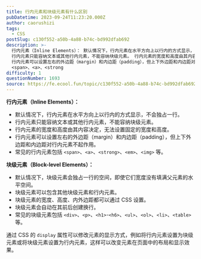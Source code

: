 ```yaml
---
title: 行内元素和块级元素有什么区别
pubDatetime: 2023-09-24T11:23:20.000Z
author: caorushizi
tags:
  - CSS
postSlug: c130f552-a50b-4a88-b74c-bd992dfab692
description: >-
  行内元素（Inline Elements）： 默认情况下，行内元素在水平方向上以行内的方式显示，不会独占一行。
  行内元素只能容纳文本或其他行内元素，不能容纳块级元素。 行内元素的宽度和高度由其内容决定，无法设置固定的宽度和高度。
  行内元素可以设置左右的外边距（margin）和内边距（padding），但上下外边距和内边距对行内元素不起作用。 常见的行内元素包括
  <span>、<a>、<strong
difficulty: 1
questionNumber: 1693
source: https://fe.ecool.fun/topic/c130f552-a50b-4a88-b74c-bd992dfab692
---
```




**行内元素（Inline Elements）：**

- 默认情况下，行内元素在水平方向上以行内的方式显示，不会独占一行。
- 行内元素只能容纳文本或其他行内元素，不能容纳块级元素。
- 行内元素的宽度和高度由其内容决定，无法设置固定的宽度和高度。
- 行内元素可以设置左右的外边距（margin）和内边距（padding），但上下外边距和内边距对行内元素不起作用。
- 常见的行内元素包括 `<span>`、`<a>`、`<strong>`、`<em>`、`<img>` 等。

**块级元素（Block-level Elements）：**

- 默认情况下，块级元素会独占一行的空间，即使它们宽度没有填满父元素的水平空间。
- 块级元素可以包含其他块级元素和行内元素。
- 块级元素的宽度、高度、内外边距都可以通过 CSS 设置。
- 块级元素会自动在其前后创建换行。
- 常见的块级元素包括 `<div>`、`<p>`、`<h1>`-`<h6>`、`<ul>`、`<ol>`、`<li>`、`<table>` 等。

通过 CSS 的 `display` 属性可以修改元素的显示方式，例如将行内元素设置为块级元素或将块级元素设置为行内元素，这样可以改变元素在页面中的布局和显示效果。
